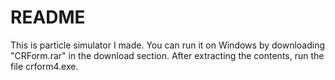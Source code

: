 # README #

This is particle simulator I made. You can run it on Windows by downloading "CRForm.rar" in the download section. After extracting the contents, run the file crform4.exe.